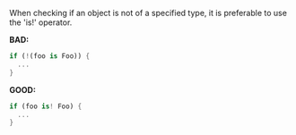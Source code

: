 When checking if an object is not of a specified type, it is preferable to use the 'is!' operator.

**BAD:**
```dart
if (!(foo is Foo)) {
  ...
}
```

**GOOD:**
```dart
if (foo is! Foo) {
  ...
}
```

